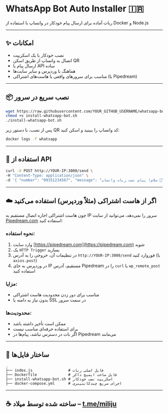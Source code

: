 # WhatsApp Bot Auto Installer 🇮🇷

ربات آماده‌ برای ارسال پیام خودکار در واتساپ با استفاده از Docker و Node.js

---

## ✨ امکانات

- نصب خودکار با یک اسکریپت
- اتصال به واتساپ از طریق اسکن QR
- ارسال پیام با API ساده
- هماهنگ با وردپرس و سایر سایت‌ها
- مناسب برای سرورهای واقعی یا هاست‌های اشتراکی (با Pipedream)

---

## 📦 نصب سریع در سرور

```bash
wget https://raw.githubusercontent.com/YOUR_GITHUB_USERNAME/whatsapp-bot-installer/main/install-whatsapp-bot.sh
chmod +x install-whatsapp-bot.sh
./install-whatsapp-bot.sh
```

پس از نصب، با دستور زیر QR کد واتساپ را ببینید و اسکن کنید:

```bash
docker logs -f whatsapp
```

---

## 🔌 استفاده از API

```bash
curl -X POST http://YOUR-IP:3000/send \
-H "Content-Type: application/json" \
-d '{ "number": "09351234567", "message": "سلام! پیام تست ربات واتساپ 🚀" }'
```

---

## ☁️ اگر از هاست اشتراکی (مثلاً وردپرس) استفاده می‌کنید

چون هاست اشتراکی اجازه اتصال مستقیم به IP سرور را نمی‌دهد، می‌توانید از سایت [Pipedream.com](https://pipedream.com) استفاده کنید:

### نحوه استفاده:

1. وارد سایت [https://pipedream.com](https://pipedream.com) شوید
2. یک `HTTP Trigger` بسازید
3. در تنظیمات آن، خروجی را به آدرس `http://YOUR-IP:3000/send` فوروارد کنید (با `axios.post`)
4. در وردپرس به جای IP مستقیم، آدرس Pipedream را در `curl` یا `wp_remote_post` استفاده کنید

### مزایا:

- مناسب برای دور زدن محدودیت هاست اشتراکی
- بدون نیاز به دامنه یا SSL در سمت سرور

### محدودیت‌ها:

- ممکن است تأخیر داشته باشد
- برای استفاده حرفه‌ای مناسب نیست
- اگر بات در دسترس نباشد، پیام‌ها در Pipedream می‌مانند

---

## 🧠 ساختار فایل‌ها

```
.
├── index.js                # فایل اصلی ربات
├── Dockerfile              # فایل ساخت ایمیج داکر
├── install-whatsapp-bot.sh # اسکریپت نصب خودکار
├── docker-compose.yml      # اجرای سریع چندکانتینری
```

---

## ☕ ساخته شده توسط میلاد – [t.me/miliju](https://t.me/miliju)
